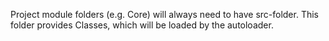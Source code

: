 Project module folders (e.g. Core) will always need to have src-folder.
This folder provides Classes, which will be loaded by the autoloader.
